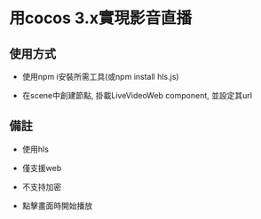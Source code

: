 # 用cocos 3.x實現影音直播

## 使用方式

- 使用npm i安裝所需工具(或npm install hls.js)

- 在scene中創建節點, 掛載LiveVideoWeb component, 並設定其url

## 備註

- 使用hls

- 僅支援web

- 不支持加密

- 點擊畫面時開始播放
